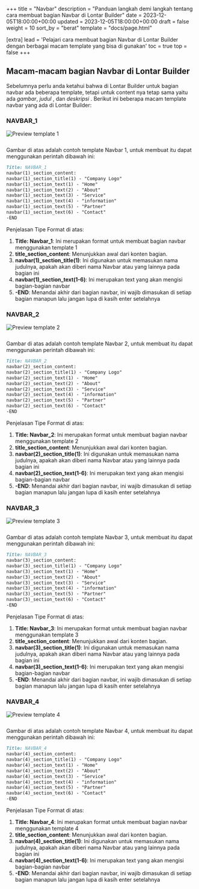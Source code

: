 +++
title = "Navbar"
description = "Panduan langkah demi langkah tentang cara membuat bagian Navbar di Lontar Builder"
date = 2023-12-05T18:00:00+00:00
updated = 2023-12-05T18:00:00+00:00
draft = false
weight = 10
sort_by = "berat"
template = "docs/page.html"

[extra]
lead = 'Pelajari cara membuat bagian Navbar di Lontar Builder dengan berbagai macam template yang bisa di gunakan'
toc = true
top = false
+++

## Macam-macam bagian Navbar di Lontar Builder
Sebelumnya perlu anda ketahui bahwa di Lontar Builder untuk bagian navbar ada beberapa template, tetapi untuk content nya tetap sama yaitu ada *gambar*, *judul* , dan *deskripsi* . Berikut ini beberapa macam template navbar yang ada di Lontar Builder:

### NAVBAR_1

<img src="../navbar_1.png" alt="Preview template 1" style="max-width: 100%; margin-bottom: 12px"/>

Gambar di atas adalah contoh template Navbar 1, untuk membuat itu dapat menggunakan perintah dibawah ini:
```markdown
Title: NAVBAR_1
navbar(1)_section_content:
navbar(1)_section_title(1) - "Company Logo"
navbar(1)_section_text(1) - "Home"
navbar(1)_section_text(2) - "About"
navbar(1)_section_text(3) - "Service"   
navbar(1)_section_text(4) - "information"
navbar(1)_section_text(5) - "Partner"
navbar(1)_section_text(6) - "Contact"
-END
```
Penjelasan Tipe Format di atas:

1. **Title: Navbar_1**: Ini merupakan format untuk membuat bagian navbar menggunakan template 1
2. **title_section_content**: Menunjukkan awal dari konten bagian.
3. **navbar(1)_section_title(1)**: Ini digunakan untuk memasukan nama judulnya, apakah akan diberi nama Navbar atau yang lainnya pada bagian ini
4. **navbar(1)_section_text(1-6)**: Ini merupakan text yang akan mengisi bagian-bagian navbar
5. **-END**: Menandai akhir dari bagian navbar, ini wajib dimasukan di setiap bagian manapun lalu jangan lupa di kasih enter setelahnya

### NAVBAR_2

<img src="../navbar_2.png" alt="Preview template 2" style="max-width: 100%; margin-bottom: 12px"/>

Gambar di atas adalah contoh template Navbar 2, untuk membuat itu dapat menggunakan perintah dibawah ini:
```markdown
Title: NAVBAR_2 
navbar(2)_section_content:
navbar(2)_section_title(1) - "Company Logo"
navbar(2)_section_text(1) - "Home"
navbar(2)_section_text(2) - "About"
navbar(2)_section_text(3) - "Service"   
navbar(2)_section_text(4) - "information"
navbar(2)_section_text(5) - "Partner"
navbar(2)_section_text(6) - "Contact"
-END
```
Penjelasan Tipe Format di atas:

1. **Title: Navbar_2**: Ini merupakan format untuk membuat bagian navbar menggunakan template 2
2. **title_section_content**: Menunjukkan awal dari konten bagian.
3. **navbar(2)_section_title(1)**: Ini digunakan untuk memasukan nama judulnya, apakah akan diberi nama Navbar atau yang lainnya pada bagian ini
4. **navbar(2)_section_text(1-6)**: Ini merupakan text yang akan mengisi bagian-bagian navbar
5. **-END**: Menandai akhir dari bagian navbar, ini wajib dimasukan di setiap bagian manapun lalu jangan lupa di kasih enter setelahnya

### NAVBAR_3

<img src="../navbar_3.png" alt="Preview template 3" style="max-width: 100%; margin-bottom: 12px"/>

Gambar di atas adalah contoh template Navbar 3, untuk membuat itu dapat menggunakan perintah dibawah ini:
```markdown
Title: NAVBAR_3
navbar(3)_section_content:
navbar(3)_section_title(1) - "Company Logo"
navbar(3)_section_text(1) - "Home"
navbar(3)_section_text(2) - "About"
navbar(3)_section_text(3) - "Service"   
navbar(3)_section_text(4) - "information"
navbar(3)_section_text(5) - "Partner"
navbar(3)_section_text(6) - "Contact"
-END
```
Penjelasan Tipe Format di atas:

1. **Title: Navbar_3**: Ini merupakan format untuk membuat bagian navbar menggunakan template 3
2. **title_section_content**: Menunjukkan awal dari konten bagian.
3. **navbar(3)_section_title(1)**: Ini digunakan untuk memasukan nama judulnya, apakah akan diberi nama Navbar atau yang lainnya pada bagian ini
4. **navbar(3)_section_text(1-6)**: Ini merupakan text yang akan mengisi bagian-bagian navbar
5. **-END**: Menandai akhir dari bagian navbar, ini wajib dimasukan di setiap bagian manapun lalu jangan lupa di kasih enter setelahnya

### NAVBAR_4

<img src="../navbar_4.png" alt="Preview template 4" style="max-width: 100%; margin-bottom: 12px"/>

Gambar di atas adalah contoh template Navbar 4, untuk membuat itu dapat menggunakan perintah dibawah ini:
```markdown
Title: NAVBAR_4
navbar(4)_section_content:
navbar(4)_section_title(1) - "Company Logo"
navbar(4)_section_text(1) - "Home"
navbar(4)_section_text(2) - "About"
navbar(4)_section_text(3) - "Service"   
navbar(4)_section_text(4) - "information"
navbar(4)_section_text(5) - "Partner"
navbar(4)_section_text(6) - "Contact"
-END
```
Penjelasan Tipe Format di atas:

1. **Title: Navbar_4**: Ini merupakan format untuk membuat bagian navbar menggunakan template 4
2. **title_section_content**: Menunjukkan awal dari konten bagian.
3. **navbar(4)_section_title(1)**: Ini digunakan untuk memasukan nama judulnya, apakah akan diberi nama Navbar atau yang lainnya pada bagian ini
4. **navbar(4)_section_text(1-6)**: Ini merupakan text yang akan mengisi bagian-bagian navbar
5. **-END**: Menandai akhir dari bagian navbar, ini wajib dimasukan di setiap bagian manapun lalu jangan lupa di kasih enter setelahnya



    